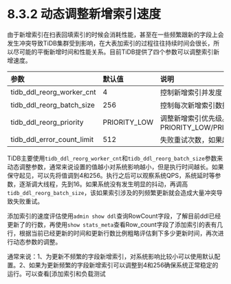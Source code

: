# 8.3.2 动态调整新增索引速度

由于新增索引在扫表回填索引的时候会消耗性能，甚至在一些频繁跟新的字段上会发生冲突导致TiDB集群受到影响，在大表加索引的过程往往持续时间会很长，所以尽可能的平衡新增时间和性能关系。目前TiDB提供了四个参数可以调整索引新增速度。

| 参数                       | 默认值       | 说明                                                         |
| :------------------------- | :----------- | :----------------------------------------------------------- |
| tidb_ddl_reorg_worker_cnt  | 4            | 控制新增索引并发度                                           |
| tidb_ddl_reorg_batch_size  | 256          | 控制每次新增索引数据的数量                                   |
| tidb_ddl_reorg_priority    | PRIORITY_LOW | 调整新增索引优先级。参数有PRIORITY_LOW/PRIORITY_NORMAL/PRIORITY_HIGH |
| tidb_ddl_error_count_limit | 512          | 失败重试次数，如果超过该次数新增索引会失败                   |


TiDB主要使用`tidb_ddl_reorg_worker_cnt`和`tidb_ddl_reorg_batch_size`参数来动态调整参数，通常来说设置的值越小对系统影响越小，但是执行时间越长。如果保守起见，可以先将值调到4和256。执行之后可以观察系统QPS，系统延时等参数，逐渐调大线程，先到16。如果系统没有发生明显的抖动，再调高`tidb_ddl_reorg_batch_size`，该如果索引涉及的列频繁更新就会造成大量冲突导致失败重试。

添加索引的速度评估使用`admin show ddl`查询RowCount字段，了解目前ddl已经更新了的行数，再使用`show stats_meta`查看Row_count字段了添加索引的表有几行，根据当前已经更新的时间和更新行数比例粗略评估剩下多少更新时间，再次进行动态参数的调整。

通常来说：1、为更新不频繁的字段新增索引，对系统影响比较小可以使用默认配置。2、如果为更新频繁的字段新增索引可以调整到4和256确保系统正常稳定的运行。可以查看[添加索引和负载测试
